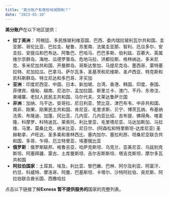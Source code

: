 ```yaml
---
title: "美分账户有哪些地域限制？"
date: "2023-01-10"
---
```


**美分账户**在以下地区提供：

- **拉丁美洲**： 阿根廷、多民族玻利维亚国、巴西、委内瑞拉玻利瓦尔共和国、圭亚那、哥伦比亚、巴拉圭、秘鲁、苏里南、法属圭亚那、智利、厄瓜多尔、安圭拉、安提瓜和巴布达、阿鲁巴、巴哈马、巴巴多斯、伯利兹、百慕大、英属维尔京群岛、海地、瓜德罗普岛、危地马拉、洪都拉斯、格林纳达、多米尼克、多米尼加共和国、开曼群岛、哥斯达黎加、马提尼克岛、墨西哥、蒙特塞拉特、尼加拉瓜、巴拿马、萨尔瓦多、圣基茨和尼维斯、圣卢西亚、特克斯和凯科斯群岛、特立尼达和多巴哥、牙买加
- **亚洲**：印度尼西亚、中国、日本、新加坡、台湾、香港、韩国、印度、泰国、菲律宾、缅甸、越南、尼泊尔、孟加拉国、斯里兰卡、澳门、不丹、东帝汶、柬埔寨、老挝人民民主共和国、马尔代夫、文莱达鲁萨兰国
- **非洲**：加纳、乌干达、安哥拉、尼日利亚、赞比亚、津巴布韦、中非共和国、南非、刚果、刚果民主共和国、肯尼亚、毛里求斯、贝宁、博茨瓦纳、布基纳法索、布隆迪、加蓬、冈比亚、几内亚、几内亚比绍、吉布提、佛得角、喀麦隆、科摩罗、科特迪瓦、莱索托、利比里亚、毛里塔尼亚、马达加斯加、马拉维、马里、莫桑比克、纳米比亚、尼日尔、(阿森松和特里斯坦-达库尼亚) 圣赫勒拿、卢旺达、圣多美和普林西比、塞内加尔、塞拉利昂、坦桑尼亚联合共和国、多哥、乍得、厄立特里亚、埃塞俄比亚
- **俄罗斯**：俄罗斯联邦、格鲁吉亚、哈萨克斯坦、乌克兰、亚美尼亚、乌兹别克斯坦、阿塞拜疆、蒙古、土库曼斯坦、吉尔吉斯斯坦、塔吉克斯坦、摩尔多瓦共和国
- **阿拉伯国家**：土耳其、埃及、利比亚、黎巴嫩、巴林、阿尔及利亚、阿富汗、约旦、科威特、摩洛哥、阿曼、巴基斯坦、卡塔尔、沙特阿拉伯、突尼斯、阿拉伯联合酋长国、西撒哈拉

点击以下链接了解**Exness 暂不提供服务的**国家的完整列表。
